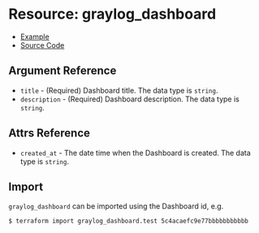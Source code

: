 # Resource: graylog_dashboard

* [Example](https://github.com/bmhughes/terraform-provider-graylog/blob/master/examples/v0.12/dashboard.tf)
* [Source Code](https://github.com/bmhughes/terraform-provider-graylog/blob/master/graylog/resource/dashboard/resource.go)

## Argument Reference

* `title` - (Required) Dashboard title. The data type is `string`.
* `description` - (Required) Dashboard description. The data type is `string`.

## Attrs Reference

* `created_at` - The date time when the Dashboard is created. The data type is `string`.

## Import

`graylog_dashboard` can be imported using the Dashboard id, e.g.

```console
$ terraform import graylog_dashboard.test 5c4acaefc9e77bbbbbbbbbbb
```
